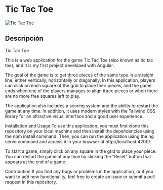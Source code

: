 # Tic Tac Toe

![Tic Tac Toe](https://media.discordapp.net/attachments/613523626230022146/1076625627349794846/image.png?width=464&height=431)

## Descripción

Tic Tac Toe


This is a web application for the game Tic Tac Toe (also known as tic tac toe), and it is my first project developed with Angular.

The goal of the game is to get three pieces of the same type in a straight line, either vertically, horizontally or diagonally. In this application, players can click on each square of the grid to place their pieces, and the game ends when one of the players manages to align three pieces or when there are no more free squares left to play.

The application also includes a scoring system and the ability to restart the game at any time. In addition, it uses modern styles with the Tailwind CSS library for an attractive visual interface and a good user experience.

Installation and Usage
To use this application, you must first clone this repository on your local machine and then install the dependencies using the npm install command. Then, you can run the application using the ng serve command and access it in your browser at http://localhost:4200/.

To start a game, simply click on any square in the grid to place your piece. You can restart the game at any time by clicking the "Reset" button that appears at the end of a game.

Contribution
If you find any bugs or problems in the application, or if you want to add new functionality, feel free to create an issue or submit a pull request in this repository.


